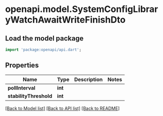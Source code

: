 # openapi.model.SystemConfigLibraryWatchAwaitWriteFinishDto

## Load the model package
```dart
import 'package:openapi/api.dart';
```

## Properties
Name | Type | Description | Notes
------------ | ------------- | ------------- | -------------
**pollInterval** | **int** |  | 
**stabilityThreshold** | **int** |  | 

[[Back to Model list]](../README.md#documentation-for-models) [[Back to API list]](../README.md#documentation-for-api-endpoints) [[Back to README]](../README.md)



